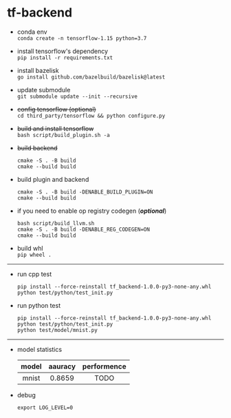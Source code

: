# tf-backend

- conda env  
`conda create -n tensorflow-1.15 python=3.7`

- install tensorflow's dependency  
`pip install -r requirements.txt`

- install bazelisk  
`go install github.com/bazelbuild/bazelisk@latest`

- update submodule  
`git submodule update --init --recursive`

- ~~config tensorflow (optional)~~  
`cd third_party/tensorflow && python configure.py`

- ~~build and install tensorflow~~  
`bash script/build_plugin.sh -a`

- ~~build backend~~  
  ```
  cmake -S . -B build
  cmake --build build
  ```

- build plugin and backend  
  ```
  cmake -S . -B build -DENABLE_BUILD_PLUGIN=ON
  cmake --build build
  ```

- if you need to enable op registry codegen  (***optional***)  
  ```
  bash script/build_llvm.sh
  cmake -S . -B build -DENABLE_REG_CODEGEN=ON
  cmake --build build
  ```

- build whl  
`pip wheel .`

***

- run cpp test  
    ```
    pip install --force-reinstall tf_backend-1.0.0-py3-none-any.whl
    python test/python/test_init.py
    ```

- run python test  
    ```
    pip install --force-reinstall tf_backend-1.0.0-py3-none-any.whl
    python test/python/test_init.py
    python test/model/mnist.py
    ```
***

- model statistics

    |model|aauracy|performence|  
    |:---:|:---:| :---:|
    |mnist|0.8659|TODO|

- debug  
    ```
    export LOG_LEVEL=0
    ```
